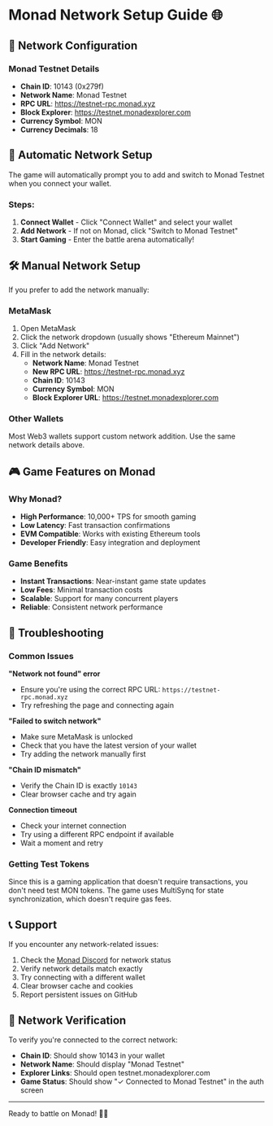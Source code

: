 # Monad Network Setup Guide 🌐

## 🔗 Network Configuration

### Monad Testnet Details
- **Chain ID**: 10143 (0x279f)
- **Network Name**: Monad Testnet
- **RPC URL**: https://testnet-rpc.monad.xyz
- **Block Explorer**: https://testnet.monadexplorer.com
- **Currency Symbol**: MON
- **Currency Decimals**: 18

## 🎯 Automatic Network Setup

The game will automatically prompt you to add and switch to Monad Testnet when you connect your wallet.

### Steps:
1. **Connect Wallet** - Click "Connect Wallet" and select your wallet
2. **Add Network** - If not on Monad, click "Switch to Monad Testnet"
3. **Start Gaming** - Enter the battle arena automatically!

## 🛠️ Manual Network Setup

If you prefer to add the network manually:

### MetaMask
1. Open MetaMask
2. Click the network dropdown (usually shows "Ethereum Mainnet")
3. Click "Add Network"
4. Fill in the network details:
   - **Network Name**: Monad Testnet
   - **New RPC URL**: https://testnet-rpc.monad.xyz
   - **Chain ID**: 10143
   - **Currency Symbol**: MON
   - **Block Explorer URL**: https://testnet.monadexplorer.com

### Other Wallets
Most Web3 wallets support custom network addition. Use the same network details above.

## 🎮 Game Features on Monad

### Why Monad?
- **High Performance**: 10,000+ TPS for smooth gaming
- **Low Latency**: Fast transaction confirmations
- **EVM Compatible**: Works with existing Ethereum tools
- **Developer Friendly**: Easy integration and deployment

### Game Benefits
- **Instant Transactions**: Near-instant game state updates
- **Low Fees**: Minimal transaction costs
- **Scalable**: Support for many concurrent players
- **Reliable**: Consistent network performance

## 🔧 Troubleshooting

### Common Issues

**"Network not found" error**
- Ensure you're using the correct RPC URL: `https://testnet-rpc.monad.xyz`
- Try refreshing the page and connecting again

**"Failed to switch network"**
- Make sure MetaMask is unlocked
- Check that you have the latest version of your wallet
- Try adding the network manually first

**"Chain ID mismatch"**
- Verify the Chain ID is exactly `10143`
- Clear browser cache and try again

**Connection timeout**
- Check your internet connection
- Try using a different RPC endpoint if available
- Wait a moment and retry

### Getting Test Tokens

Since this is a gaming application that doesn't require transactions, you don't need test MON tokens. The game uses MultiSynq for state synchronization, which doesn't require gas fees.

## 📞 Support

If you encounter any network-related issues:

1. Check the [Monad Discord](https://discord.gg/monad) for network status
2. Verify network details match exactly
3. Try connecting with a different wallet
4. Clear browser cache and cookies
5. Report persistent issues on GitHub

## 🌟 Network Verification

To verify you're connected to the correct network:

- **Chain ID**: Should show 10143 in your wallet
- **Network Name**: Should display "Monad Testnet"
- **Explorer Links**: Should open testnet.monadexplorer.com
- **Game Status**: Should show "✓ Connected to Monad Testnet" in the auth screen

---

Ready to battle on Monad! 🚗💥